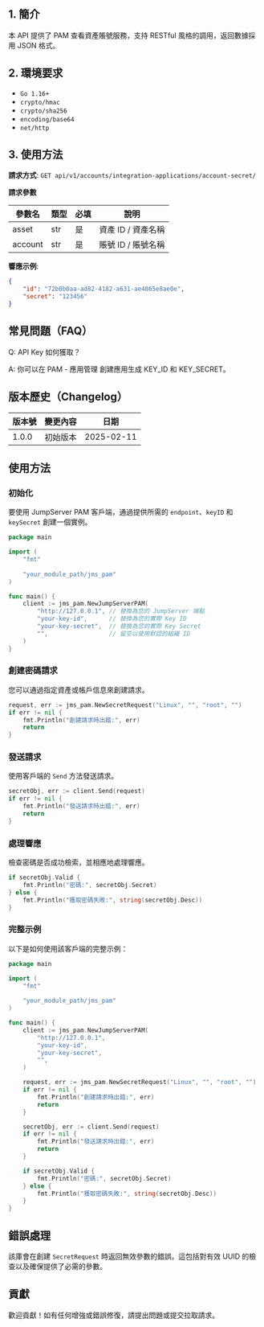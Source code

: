 ## 1. 簡介

本 API 提供了 PAM 查看資產賬號服務，支持 RESTful 風格的調用，返回數據採用 JSON 格式。

## 2. 環境要求

- `Go 1.16+`
- `crypto/hmac`
- `crypto/sha256`
- `encoding/base64`
- `net/http`

## 3. 使用方法

**請求方式**: `GET api/v1/accounts/integration-applications/account-secret/`

**請求參數**

| 參數名    | 類型   | 必填 | 說明            |
|----------|------|-----|---------------|
| asset    | str  | 是   | 資產 ID / 資產名稱 |
| account  | str  | 是   | 賬號 ID / 賬號名稱 |

**響應示例**:
```json
{
    "id": "72b0b0aa-ad82-4182-a631-ae4865e8ae0e", 
    "secret": "123456"
}
```

## 常見問題（FAQ）

Q: API Key 如何獲取？

A: 你可以在 PAM - 應用管理 創建應用生成 KEY_ID 和 KEY_SECRET。

## 版本歷史（Changelog）


| 版本號   | 變更內容              | 日期         |
| ----- | ----------------- |------------|
| 1.0.0 | 初始版本              | 2025-02-11 |

## 使用方法

### 初始化

要使用 JumpServer PAM 客戶端，通過提供所需的 `endpoint`、`keyID` 和 `keySecret` 創建一個實例。

```go
package main

import (
	"fmt"
	
	"your_module_path/jms_pam"
)

func main() {
	client := jms_pam.NewJumpServerPAM(
		"http://127.0.0.1", // 替換為您的 JumpServer 端點
		"your-key-id",      // 替換為您的實際 Key ID
		"your-key-secret",  // 替換為您的實際 Key Secret
		"",                 // 留空以使用默認的組織 ID
	)
}
```

### 創建密碼請求

您可以通過指定資產或帳戶信息來創建請求。

```go
request, err := jms_pam.NewSecretRequest("Linux", "", "root", "")
if err != nil {
    fmt.Println("創建請求時出錯:", err)
    return
}
```

### 發送請求

使用客戶端的 `Send` 方法發送請求。

```go
secretObj, err := client.Send(request)
if err != nil {
    fmt.Println("發送請求時出錯:", err)
    return
}
```

### 處理響應

檢查密碼是否成功檢索，並相應地處理響應。

```go
if secretObj.Valid {
    fmt.Println("密碼:", secretObj.Secret)
} else {
    fmt.Println("獲取密碼失敗:", string(secretObj.Desc))
}
```

### 完整示例

以下是如何使用該客戶端的完整示例：

```go
package main

import (
	"fmt"
	
	"your_module_path/jms_pam"
)

func main() {
	client := jms_pam.NewJumpServerPAM(
		"http://127.0.0.1",
		"your-key-id",
		"your-key-secret",
		"",
	)

	request, err := jms_pam.NewSecretRequest("Linux", "", "root", "")
	if err != nil {
		fmt.Println("創建請求時出錯:", err)
		return
	}

	secretObj, err := client.Send(request)
	if err != nil {
		fmt.Println("發送請求時出錯:", err)
		return
	}

	if secretObj.Valid {
		fmt.Println("密碼:", secretObj.Secret)
	} else {
		fmt.Println("獲取密碼失敗:", string(secretObj.Desc))
	}
}
```

## 錯誤處理

該庫會在創建 `SecretRequest` 時返回無效參數的錯誤。這包括對有效 UUID 的檢查以及確保提供了必需的參數。

## 貢獻

歡迎貢獻！如有任何增強或錯誤修復，請提出問題或提交拉取請求。
